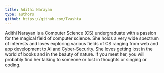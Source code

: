 ```yaml
---
title: Adithi Narayan
type: authors
github: https://github.com/Tvashta
---
```

Adithi Narayan is a Computer Science (CS) undergraduate with a passion for the magical field of computer science. She holds a very wide spectrum of interests and loves exploring various fields of CS ranging from web and app development to AI and Cyber-Security. She loves getting lost in the world of books and in the beauty of nature. If you meet her, you will probably find her talking to someone or lost in thoughts or singing or coding.
